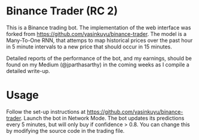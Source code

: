 # Binance Trader (RC 2)

This is a Binance trading bot. The implementation of the web interface was forked from https://github.com/yasinkuyu/binance-trader. The model is a Many-To-One RNN, that attemps to map historical prices over the past hour in 5 minute intervals to a new price that should occur in 15 minutes.


Detailed reports of the performance of the bot, and my earnings, should be found on my Medium (@jparthasarthy) in the coming weeks as I compile a detailed write-up. 

# Usage

Follow the set-up instructions at https://github.com/yasinkuyu/binance-trader. Launch the bot in Network Mode. The bot updates its predictions every 5 minutes, but will only buy if confidence > 0.8. You can change this by modifying the source code in the trading file. 
